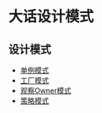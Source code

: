 大话设计模式
===============================

设计模式
-----
*  [单例模式](singel-instance.md)
*  [工厂模式](factory.md)
*  [观察Owner模式](observer.md)
*  [策略模式](strategy.md)
